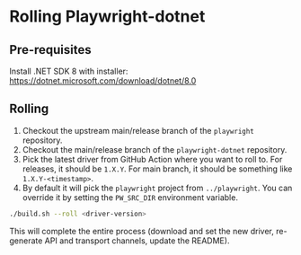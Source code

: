 # Rolling Playwright-dotnet

## Pre-requisites

Install .NET SDK 8 with installer: https://dotnet.microsoft.com/download/dotnet/8.0

## Rolling

1. Checkout the upstream main/release branch of the `playwright` repository.
1. Checkout the main/release branch of the `playwright-dotnet` repository.
3. Pick the latest driver from GitHub Action where you want to roll to. For releases, it should be `1.X.Y`. For main branch, it should be something like `1.X.Y-<timestamp>`.
4. By default it will pick the `playwright` project from `../playwright`. You can override it by setting the `PW_SRC_DIR` environment variable.

```bash
./build.sh --roll <driver-version>
```

This will complete the entire process (download and set the new driver, re-generate API and transport channels, update the README).

